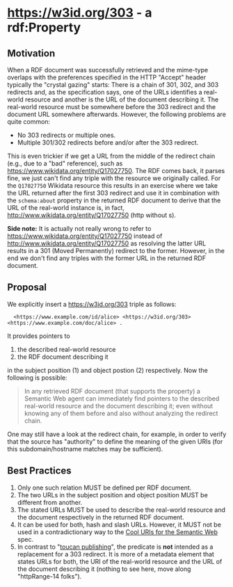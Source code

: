 # <https://w3id.org/303> - a rdf:Property

## Motivation
When a RDF document was successfully retrieved and the mime-type overlaps with the preferences specified in the HTTP "Accept" header typically the "crystal gazing" starts: There is a chain of 301, 302, and 303 redirects and, as the specification says, one of the URLs identifies a real-world resource and another is the URL of the document describing it. The real-world resource must be somewhere before the 303 redirect and the document URL somewhere afterwards. However, the following problems are quite common:
* No 303 redirects or multiple ones.
* Multiple 301/302 redirects before and/or after the 303 redirect.

This is even trickier if we get a URL from the middle of the redirect chain (e.g., due to a "bad" reference), such as <https://www.wikidata.org/entity/Q17027750>. The RDF comes back, it parses fine, we just can't find any triple with the resource we originally called. For the `Q17027750` Wikidata resource this results in an exercise where we take the URL returned after the first 303 redirect and use it in combination with the `schema:about` property in the returned RDF document to derive that the URL of the real-world instance is, in fact, <http://www.wikidata.org/entity/Q17027750> (http without s).

__Side note:__ It is actually not really wrong to refer to https://www.wikidata.org/entity/Q17027750 instead of http://www.wikidata.org/entity/Q17027750 as resolving the latter URL results in a 301 (Moved Permanently) redirect to the former. However, in the end we don't find any triples with the former URL in the returned RDF document.

## Proposal
We explicitly insert a <https://w3id.org/303> triple as follows:

```
  <https://www.example.com/id/alice> <https://w3id.org/303> <https://www.example.com/doc/alice> .
```
It provides pointers to
  1. the described real-world resource 
  2. the RDF document describing it

in the subject position (1) and object postion (2) respectively. Now the following is possible:

>In any retrieved RDF document (that supports the property) a Semantic Web agent can immediately find pointers to the described real-world resource and the document describing it; even without knowing any of them before and also without analyzing the redirect chain.

One may still have a look at the redirect chain, for example, in order to verify that the source has "authority" to define the meaning of the given URIs (for this subdomain/hostname matches may be sufficient).

## Best Practices
1. Only one such relation MUST be defined per RDF document.
2. The two URLs in the subject position and object position MUST be different from another.
3. The stated URLs MUST be used to describe the real-world resource and the document respectively in the returned RDF document.
4. It can be used for both, hash and slash URLs. However, it MUST not be used in a contradictionary way to the [Cool URIs for the Semantic Web](https://www.w3.org/TR/cooluris/) spec.
5. In contrast to "[toucan publishing](http://blog.iandavis.com/2010/11/04/is-303-really-necessary/)", the predicate is __not__ intended as a replacement for a 303 redirect. It is more of a metadata element that states URLs for both, the URI of the real-world resource and the URL of the document describing it (nothing to see here, move along "httpRange-14 folks").
